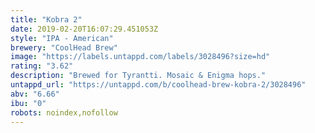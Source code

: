 ```yaml
---
title: "Kobra 2"
date: 2019-02-20T16:07:29.451053Z
style: "IPA - American"
brewery: "CoolHead Brew"
image: "https://labels.untappd.com/labels/3028496?size=hd"
rating: "3.62"
description: "Brewed for Tyrantti. Mosaic & Enigma hops."
untappd_url: "https://untappd.com/b/coolhead-brew-kobra-2/3028496"
abv: "6.66"
ibu: "0"
robots: noindex,nofollow
---
```


